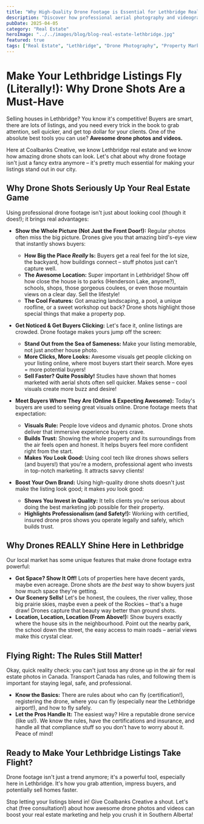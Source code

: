 ```yaml
---
title: "Why High-Quality Drone Footage is Essential for Lethbridge Real Estate Listings"
description: "Discover how professional aerial photography and videography can make your Lethbridge property listings stand out and attract more buyers."
pubDate: 2025-04-05
category: "Real Estate"
heroImage: "../../images/blog/blog-real-estate-lethbridge.jpg"
featured: true
tags: ["Real Estate", "Lethbridge", "Drone Photography", "Property Marketing", "Aerial Video"]
---
```


# Make Your Lethbridge Listings Fly (Literally!): Why Drone Shots Are a Must-Have

Selling houses in Lethbridge? You know it's competitive! Buyers are smart, there are lots of listings, and you need every trick in the book to grab attention, sell quicker, and get top dollar for your clients. One of the absolute best tools you can use? **Awesome drone photos and videos.**

Here at Coalbanks Creative, we know Lethbridge real estate and we know how amazing drone shots can look. Let's chat about why drone footage isn't just a fancy extra anymore – it's pretty much essential for making your listings stand out in our city.

## Why Drone Shots Seriously Up Your Real Estate Game

Using professional drone footage isn't just about looking cool (though it does!); it brings real advantages:

*   **Show the Whole Picture (Not Just the Front Door!):** Regular photos often miss the big picture. Drones give you that amazing bird's-eye view that instantly shows buyers:
    *   **How Big the Place *Really* Is:** Buyers get a real feel for the lot size, the backyard, how buildings connect – stuff photos just can't capture well.
    *   **The Awesome Location:** Super important in Lethbridge! Show off how close the house is to parks (Henderson Lake, anyone?), schools, shops, those gorgeous coulees, or even those mountain views on a clear day. Sell the lifestyle!
    *   **The Cool Features:** Got amazing landscaping, a pool, a unique roofline, or a sweet workshop out back? Drone shots highlight those special things that make a property pop.

*   **Get Noticed & Get Buyers Clicking:** Let's face it, online listings are crowded. Drone footage makes yours jump off the screen:
    *   **Stand Out from the Sea of Sameness:** Make your listing memorable, not just another house photo.
    *   **More Clicks, More Looks:** Awesome visuals get people clicking on your listing online, where most buyers start their search. More eyes = more potential buyers!
    *   **Sell Faster? Quite Possibly!** Studies have shown that homes marketed with aerial shots often sell quicker. Makes sense – cool visuals create more buzz and desire!

*   **Meet Buyers Where They Are (Online & Expecting Awesome):** Today's buyers are used to seeing great visuals online. Drone footage meets that expectation:
    *   **Visuals Rule:** People love videos and dynamic photos. Drone shots deliver that immersive experience buyers crave.
    *   **Builds Trust:** Showing the whole property and its surroundings from the air feels open and honest. It helps buyers feel more confident right from the start.
    *   **Makes *You* Look Good:** Using cool tech like drones shows sellers (and buyers!) that you're a modern, professional agent who invests in top-notch marketing. It attracts savvy clients!

*   **Boost Your Own Brand:** Using high-quality drone shots doesn't just make the listing look good; it makes *you* look good:
    *   **Shows You Invest in Quality:** It tells clients you're serious about doing the best marketing job possible for their property.
    *   **Highlights Professionalism (and Safety!):** Working with certified, insured drone pros shows you operate legally and safely, which builds trust.

## Why Drones REALLY Shine Here in Lethbridge

Our local market has some unique features that make drone footage extra powerful:

*   **Got Space? Show It Off!** Lots of properties here have decent yards, maybe even acreage. Drone shots are *the best* way to show buyers just how much space they're getting.
*   **Our Scenery Sells!** Let's be honest, the coulees, the river valley, those big prairie skies, maybe even a peek of the Rockies – that's a huge draw! Drones capture that beauty way better than ground shots.
*   **Location, Location, Location (From Above!):** Show buyers exactly where the house sits in the neighbourhood. Point out the nearby park, the school down the street, the easy access to main roads – aerial views make this crystal clear.

## Flying Right: The Rules Still Matter!

Okay, quick reality check: you can't just toss any drone up in the air for real estate photos in Canada. Transport Canada has rules, and following them is important for staying legal, safe, and professional.

*   **Know the Basics:** There are rules about who can fly (certification!), registering the drone, where you can fly (especially near the Lethbridge airport!), and how to fly safely.
*   **Let the Pros Handle It:** The easiest way? Hire a reputable drone service (like us!). We know the rules, have the certifications and insurance, and handle all that compliance stuff so you don't have to worry about it. Peace of mind!

## Ready to Make Your Lethbridge Listings Take Flight?

Drone footage isn't just a trend anymore; it's a powerful tool, especially here in Lethbridge. It's how you grab attention, impress buyers, and potentially sell homes faster.

Stop letting your listings blend in! Give Coalbanks Creative a shout. Let's chat (free consultation!) about how awesome drone photos and videos can boost your real estate marketing and help you crush it in Southern Alberta!
